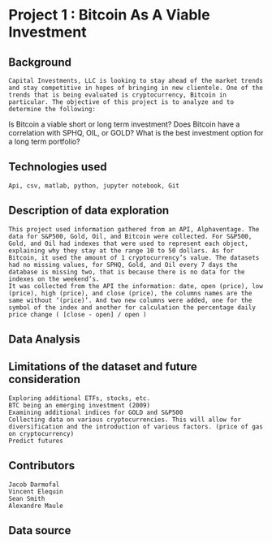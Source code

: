 # Project 1 : Bitcoin As A Viable Investment
	
## Background
	Capital Investments, LLC is looking to stay ahead of the market trends and stay competitive in hopes of bringing in new clientele. One of the trends that is being evaluated is cryptocurrency, Bitcoin in particular. The objective of this project is to analyze and to determine the following: 
Is Bitcoin a viable short or long term investment? 
Does Bitcoin have a correlation with SPHQ, OIL, or GOLD?
What is the best investment option for a long term portfolio?

## Technologies used
	Api, csv, matlab, python, jupyter notebook, Git

## Description of data exploration
	This project used information gathered from an API, Alphaventage. The data for S&P500, Gold, Oil, and Bitcoin were collected. For S&P500, Gold, and Oil had indexes that were used to represent each object, explaining why they stay at the range 10 to 50 dollars. As for Bitcoin, it used the amount of 1 cryptocurrency’s value. The datasets had no missing values, for SPHQ, Gold, and Oil every 7 days the database is missing two, that is because there is no data for the indexes on the weekend’s. 
	It was collected from the API the information: date, open (price), low (price), high (price), and close (price), the columns names are the same without ‘(price)’. And two new columns were added, one for the symbol of the index and another for calculation the percentage daily price change ( [close - open] / open )

## Data Analysis

## Limitations of the dataset and future consideration
	Exploring additional ETFs, stocks, etc.
	BTC being an emerging investment (2009) 
	Examining additional indices for GOLD and S&P500
	Collecting data on various cryptocurrencies. This will allow for diversification and the introduction of various factors. (price of gas on cryptocurrency)
	Predict futures 

## Contributors
	Jacob Darmofal
	Vincent Elequin
	Sean Smith
	Alexandre Maule
## Data source
